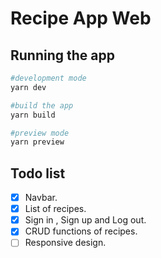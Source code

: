 # Recipe App Web

## Running the app

```bash
#development mode
yarn dev
```

```bash
#build the app
yarn build
```

```bash
#preview mode
yarn preview
```

## Todo list

- [x] Navbar.
- [x] List of recipes.
- [x] Sign in , Sign up and Log out.
- [x] CRUD functions of recipes.
- [ ] Responsive design.
